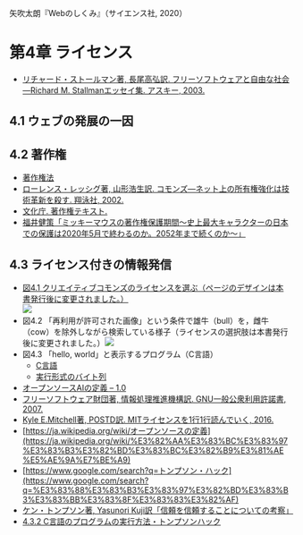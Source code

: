 矢吹太朗『Webのしくみ』（サイエンス社, 2020）

# 第4章 ライセンス

- [リチャード・ストールマン著, 長尾高弘訳. フリーソフトウェアと自由な社会&mdash;Richard M. Stallmanエッセイ集. アスキー, 2003.](https://calil.jp/book/4756142818)

## 4.1 ウェブの発展の一因

## 4.2 著作権

- [著作権法](https://elaws.e-gov.go.jp/search/elawsSearch/elaws_search/lsg0500/detail?lawId=345AC0000000048)
- [ローレンス・レッシグ著, 山形浩生訳. コモンズ&mdash;ネット上の所有権強化は技術革新を殺す. 翔泳社, 2002.](https://calil.jp/book/4798102040)
- [文化庁. 著作権テキスト.](https://www.bunka.go.jp/seisaku/chosakuken/seidokaisetsu/)
- [福井健策「ミッキーマウスの著作権保護期間～史上最大キャラクターの日本での保護は2020年5月で終わるのか。2052年まで続くのか～」](https://www.kottolaw.com/column/190913.html)

## 4.3 ライセンス付きの情報発信

- [図4.1 クリエイティブコモンズのライセンスを選ぶ（ページのデザインは本書発行後に変更されました。）<br>![](figures/04-1.png)](https://creativecommons.org/choose/)
- 図4.2 「再利用が許可された画像」という条件で雄牛（bull）を，雌牛（cow）を除外しながら検索している様子（ライセンスの選択肢は本書発行後に変更されました。）![](figures/04-2.png)
- 図4.3 「hello, world」と表示するプログラム（C言語）
  - [C言語](figures/hello.c)
  - [実行形式のバイト列](figures/dump.txt)
- [オープンソースAIの定義 – 1.0](https://opensource.org/ai/open-source-ai-definition)
- [フリーソフトウェア財団著, 情報処理推進機構訳. GNU一般公衆利用許諾書, 2007.](https://warp.da.ndl.go.jp/info:ndljp/pid/12019585/www.ipa.go.jp/files/000028332.html)
- [Kyle E.Mitchell著, POSTD訳. MITライセンスを1行1行読んでいく, 2016.](https://postd.cc/mit-license-line-by-line/)
- [https://ja.wikipedia.org/wiki/オープンソースの定義](https://ja.wikipedia.org/wiki/%E3%82%AA%E3%83%BC%E3%83%97%E3%83%B3%E3%82%BD%E3%83%BC%E3%82%B9%E3%81%AE%E5%AE%9A%E7%BE%A9)
- [https://www.google.com/search?q=トンプソン・ハック](https://www.google.com/search?q=%E3%83%88%E3%83%B3%E3%83%97%E3%82%BD%E3%83%B3%E3%83%BB%E3%83%8F%E3%83%83%E3%82%AF)
- [ケン・トンプソン著, Yasunori Kuji訳「信頼を信頼することについての考察」](https://qiita.com/uturned0/items/95dad5cd688c3c9f5df9)
- [4.3.2 C言語のプログラムの実行方法・トンプソンハック](04_thompson.ipynb)

